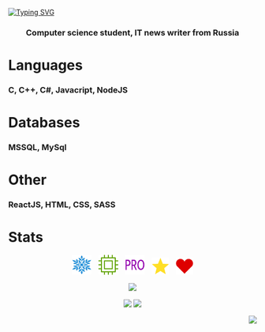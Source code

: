 [![Typing SVG](https://readme-typing-svg.herokuapp.com?size=45&duration=2500&center=true&vCenter=true&width=800&height=100&lines=Hello+everyone!%E2%9C%8C%F0%9F%8F%BB;%D0%9F%D1%80%D0%B8%D0%B2%D0%B5%D1%82+%D0%B2%D1%81%D0%B5%D0%BC!%E2%9C%8C%F0%9F%8F%BB)](https://git.io/typing-svg)

<h3 align="center">
  Computer science student, IT news writer from Russia
</h3>

# Languages
<h3>C, C++, C#, Javacript, NodeJS</h3>

# Databases
<h3>MSSQL, MySql</h3>

# Other
<h3>ReactJS, HTML, CSS, SASS</h3>

# Stats
<p align="center"><a href='https://archiveprogram.github.com/'><img src='https://raw.githubusercontent.com/acervenky/animated-github-badges/master/assets/acbadge.gif' width='40' height='40'></a> <a href='https://docs.github.com/en/developers'><img src='https://raw.githubusercontent.com/acervenky/animated-github-badges/master/assets/devbadge.gif' width='40' height='40'></a> <a href='https://github.com/pricing'><img src='https://raw.githubusercontent.com/acervenky/animated-github-badges/master/assets/pro.gif' width='40' height='40'></a> <a href='https://stars.github.com/'><img src='https://raw.githubusercontent.com/acervenky/animated-github-badges/master/assets/starbadge.gif' width='35' height='35'></a> <a href='https://docs.github.com/en/github/supporting-the-open-source-community-with-github-sponsors'><img src='https://raw.githubusercontent.com/acervenky/animated-github-badges/master/assets/sponsorbadge.gif' width='35' height='35'></a></p>

<p align="center"><img src="https://github-profile-trophy.vercel.app/?username=EgorDEV98"/></p>

<p  align="center">
  <img src="https://github-readme-stats.vercel.app/api?username=EgorDEV98&show_icons=true&count_private=true"/>
  <img src="https://github-readme-streak-stats.herokuapp.com/?user=EgorDEV98"/>
</p>

<p align="right">
  <img src="https://gpvc.arturio.dev/EgorDEV98"/>
</p>
